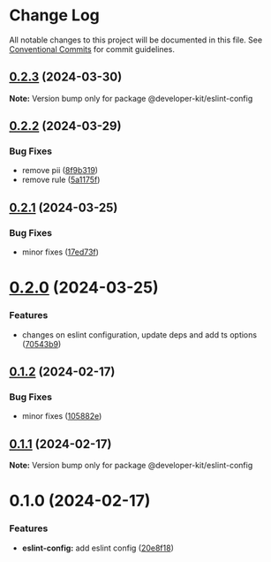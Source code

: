 # Change Log

All notable changes to this project will be documented in this file.
See [Conventional Commits](https://conventionalcommits.org) for commit guidelines.

## [0.2.3](https://github.com/arnaufugarolas/developer-kit/compare/@developer-kit/eslint-config@0.2.2...@developer-kit/eslint-config@0.2.3) (2024-03-30)

**Note:** Version bump only for package @developer-kit/eslint-config

## [0.2.2](https://github.com/arnaufugarolas/developer-kit/compare/@developer-kit/eslint-config@0.2.1...@developer-kit/eslint-config@0.2.2) (2024-03-29)

### Bug Fixes

- remove pii ([8f9b319](https://github.com/arnaufugarolas/developer-kit/commit/8f9b3199f9bee91d0141c1cfd17c1c14d762db50))
- remove rule ([5a1175f](https://github.com/arnaufugarolas/developer-kit/commit/5a1175ffb4b8e898b1bf21c2de848e457a2b7224))

## [0.2.1](https://github.com/arnaufugarolas/developer-kit/compare/@developer-kit/eslint-config@0.2.0...@developer-kit/eslint-config@0.2.1) (2024-03-25)

### Bug Fixes

- minor fixes ([17ed73f](https://github.com/arnaufugarolas/developer-kit/commit/17ed73f1ecc1db70690a2a166174e8f5b46fb96f))

# [0.2.0](https://github.com/arnaufugarolas/developer-kit/compare/@developer-kit/eslint-config@0.1.2...@developer-kit/eslint-config@0.2.0) (2024-03-25)

### Features

- changes on eslint configuration, update deps and add ts options ([70543b9](https://github.com/arnaufugarolas/developer-kit/commit/70543b94d44d1df3114756f69b01d801cd7eb66a))

## [0.1.2](https://github.com/arnaufugarolas/developer-kit/compare/@developer-kit/eslint-config@0.1.1...@developer-kit/eslint-config@0.1.2) (2024-02-17)

### Bug Fixes

- minor fixes ([105882e](https://github.com/arnaufugarolas/developer-kit/commit/105882e9f5a3505da6d26b6d6b126aa7b8a00b54))

## [0.1.1](https://github.com/arnaufugarolas/developer-kit/compare/@developer-kit/eslint-config@0.1.0...@developer-kit/eslint-config@0.1.1) (2024-02-17)

**Note:** Version bump only for package @developer-kit/eslint-config

# 0.1.0 (2024-02-17)

### Features

- **eslint-config:** add eslint config ([20e8f18](https://github.com/arnaufugarolas/developer-kit/commit/20e8f1824f29f047c09396dc33bce48eb6973f45))
